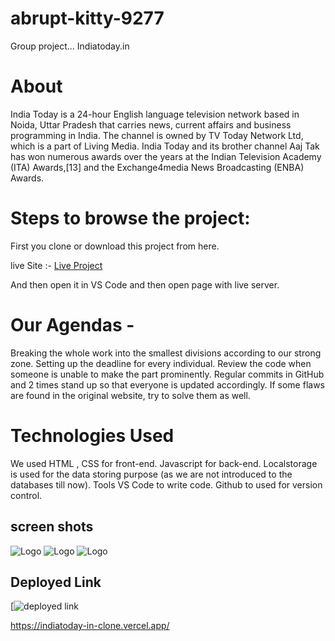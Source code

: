 # abrupt-kitty-9277
Group project... Indiatoday.in
<h1>About</h1>


India Today is a 24-hour English language television network based in Noida, Uttar Pradesh that carries news, current affairs and business programming in India. The channel is owned by TV Today Network Ltd, which is a part of Living Media. India Today and its brother channel Aaj Tak has won numerous awards over the years at the Indian Television Academy (ITA) Awards,[13] and the Exchange4media News Broadcasting (ENBA) Awards.


<h1>Steps to browse the project:</h1>

First you clone or download this project from here.


live Site :- <a href='https://indiatoday-in-clone.vercel.app/'>Live Project<a/>


And then open it in VS Code and then open page with live server.


<h1>Our Agendas -</h1>

Breaking the whole work into the smallest divisions according to our strong zone.
Setting up the deadline for every individual.
Review the code when someone is unable to make the part prominently.
Regular commits in GitHub and 2 times stand up so that everyone is updated accordingly.
If some flaws are found in the original website, try to solve them as well.

<h1>Technologies Used</h1>

We used HTML , CSS for front-end.
Javascript for back-end.
Localstorage is used for the data storing purpose (as we are not introduced to the databases till now).
Tools
VS Code to write code.
Github to used for version control.


## screen shots

![Logo](https://i.im.ge/2022/11/15/SFkeDM.indiatoday1.png)
![Logo](https://i.im.ge/2022/11/15/SFzMCY.indiatoday2.png)
![Logo](https://i.im.ge/2022/11/15/SFzQvD.indiatoday3.png)

## Deployed Link

[![deployed link](https://img.shields.io/badge/Deployed_Link-000?style=for-the-badge&logo=ko-fi&logoColor=white)

https://indiatoday-in-clone.vercel.app/

